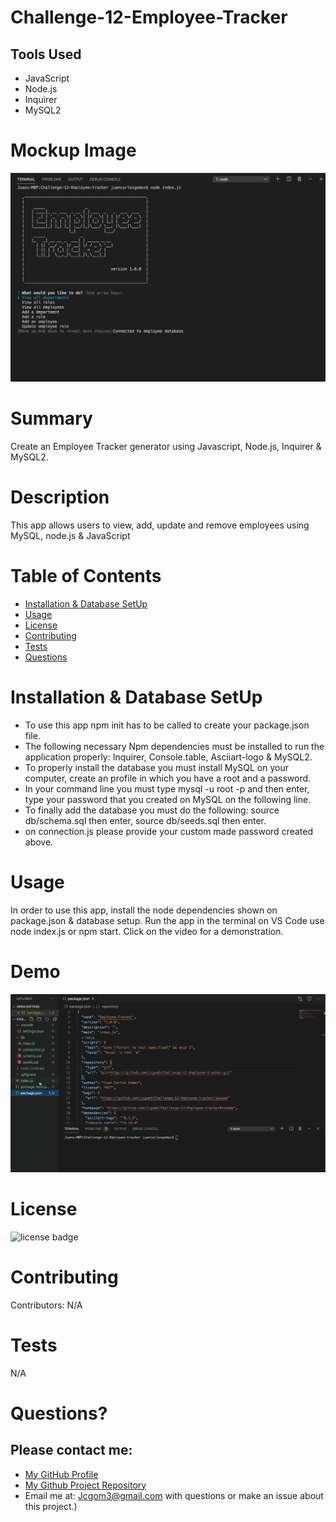 # Challenge-12-Employee-Tracker


## Tools Used

* JavaScript
* Node.js
* Inquirer
* MySQL2



# Mockup Image
![screenshot](assets/images/EmployeeTrackerMockUp.png)


# Summary
Create an Employee Tracker generator using Javascript, Node.js, Inquirer & MySQL2.


# Description
This app allows users to view, add, update and remove employees using MySQL, node.js & JavaScript

# Table of Contents 
* [Installation & Database SetUp](#Installation)
* [Usage](#usage)
* [License](#license)
* [Contributing](#contributing)
* [Tests](#tests)
* [Questions](#questions)

# Installation & Database SetUp
* To use this app npm init has to be called to create your package.json file.
* The following necessary Npm dependencies must be installed to run the application properly: Inquirer, Console.table, Asciiart-logo & MySQL2.
* To properly install the database you must install MySQL on your computer, create an profile in which you have a root and a password.
* In your command line you must type mysql -u root -p and then enter, type your password that you created on MySQL on the following line.
* To finally add the database you must do the following: source db/schema.sql then enter, source db/seeds.sql then enter.
* on connection.js please provide your custom made password created above.



# Usage
In order to use this app, install the node dependencies shown on package.json & database setup. Run the app in the terminal on VS Code use node index.js or npm start. Click on the video for a demonstration. 

# Demo
[![Demo-Video](assets/images/DemoVideo.png)](https://drive.google.com/file/d/1xku3czx9ohAm6mjLjGFPXLY2dKMa7Hy6/view)

# License
![license badge](https://img.shields.io/badge/license-MIT-brightgreen)

# Contributing
​Contributors: N/A

# Tests
N/A

# Questions?
## Please contact me:
  * [My GitHub Profile](https://github.com/jcgom3)
  * [My Github Project Repository]( https://jcgom3.github.io/Challenge-12-Employee-Tracker)
  * Email me at: [Jcgom3@gmail.com](mailto:Jcgom3@gmail.com) with questions or make an issue about this project.)

